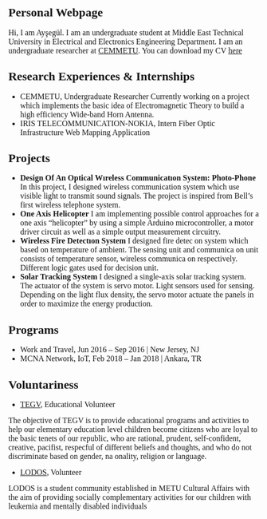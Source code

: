 ## <span style="font-family: Times New Roman; font-size: 24px;">Personal Webpage</span>
<span style="font-family: Times New Roman; font-size: 16px;">Hi, I am Ayşegül. I am an undergraduate student at Middle East Technical University in Electrical and Electronics Engineering Department. I am an undergraduate researcher at [CEMMETU](http://cem.eee.metu.edu.tr/). You can download my CV [here](/docs/cv.pdf)</span>

## <span style="font-family: Times New Roman; font-size: 24px;">Research Experiences & Internships</span>
* <span style="font-family: Times New Roman; font-size: 16px;">CEMMETU, Undergraduate Researcher</span>
<span style="font-family: Times New Roman; font-size: 16px;">Currently working on a project which implements the basic idea of Electromagnetic Theory to build a high efficiency Wide-band Horn Antenna.</span>
* <span style="font-family: Times New Roman; font-size: 16px;">IRIS TELECOMMUNICATION-NOKIA, Intern</span>
<span style="font-family: Times New Roman; font-size: 16px;">Fiber Optic Infrastructure Web Mapping Application</span>

## <span style="font-family: Times New Roman; font-size: 24px;">Projects</span>
* <span style="font-family: Times New Roman; font-size: 16px;">**Design Of An Optical Wıreless Communicatıon System: Photo-Phone**</span>
<span style="font-family: Times New Roman; font-size: 16px;">In this project, I designed wireless communication system which use visible light to transmit sound signals. The project is inspired from Bell’s first wireless telephone system.</span>
* <span style="font-family: Times New Roman; font-size: 16px;">**One Axis Helicopter**</span>
<span style="font-family: Times New Roman; font-size: 16px;">I am implementing possible control approaches for a one axis “helicopter” by using a simple Arduino microcontroller, a motor driver circuit as well as a simple output measurement circuitry.</span>
* <span style="font-family: Times New Roman; font-size: 16px;">**Wireless Fire Detectıon System**</span>
<span style="font-family: Times New Roman; font-size: 16px;">I designed fire detec on system which based on temperature of ambient. The sensing unit and communica on unit consists of temperature sensor, wireless communica on respectively. Different logic gates used for decision unit.</span>
* <span style="font-family: Times New Roman; font-size: 16px;">**Solar Tracking System**</span>
<span style="font-family: Times New Roman; font-size: 16px;">I designed a single-axis solar tracking system. The actuator of the system is servo motor. Light sensors used for sensing. Depending on the light flux density, the servo motor actuate the panels in order to maximize the energy production.</span>

## <span style="font-family: Times New Roman; font-size: 24px;">Programs</span>
* <span style="font-family: Times New Roman; font-size: 16px;">Work and Travel, Jun 2016 – Sep 2016 | New Jersey, NJ</span>
* <span style="font-family: Times New Roman; font-size: 16px;">MCNA Network, IoT, Feb 2018 – Jan 2018 | Ankara, TR</span>

## <span style="font-family: Times New Roman; font-size: 24px;">Voluntariness</span>
* <span style="font-family: Times New Roman; font-size: 16px;">[TEGV](https://tegv.org/eng/), Educational Volunteer</span>


<span style="font-family: Times New Roman; font-size: 16px;">The objective of TEGV is to provide educational programs and activities to help our elementary education level children become citizens who are loyal to the basic tenets of our republic, who are rational, prudent, self-confident, creative, pacifist, respecful of different beliefs and thoughts, and who do not discriminate based on gender, na onality, religion or language.</span>
* <span style="font-family: Times New Roman; font-size: 16px;">[LODOS](http://lodostoplulugu.com/), Volunteer</span>


<span style="font-family: Times New Roman; font-size: 16px;">LODOS is a student community established in METU Cultural Affairs with the aim of providing socially complementary activities for our children with leukemia and mentally disabled individuals
</span>




